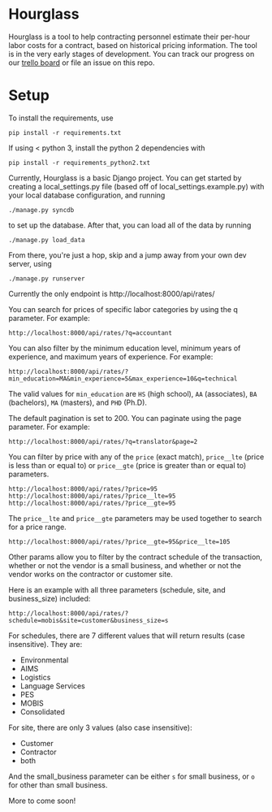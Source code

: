 # Hourglass

Hourglass is a tool to help contracting personnel estimate their per-hour labor costs for a contract, based on historical pricing information. The tool is in the very early stages of development. You can track our progress on our [trello board](https://trello.com/b/LjXJaVbZ/prices) or file an issue on this repo. 

# Setup

To install the requirements, use 
```
pip install -r requirements.txt
```

If using < python 3, install the python 2 dependencies with
```
pip install -r requirements_python2.txt
```

Currently, Hourglass is a basic Django project. You can get started by creating a local_settings.py file (based off of local_settings.example.py) with your local database configuration, and running 

```
./manage.py syncdb
```

to set up the database. After that, you can load all of the data by running 
```
./manage.py load_data
```

From there, you're just a hop, skip and a jump away from your own dev server, using 
```
./manage.py runserver
```

Currently the only endpoint is http://localhost:8000/api/rates/

You can search for prices of specific labor categories by using the q parameter. For example:
```
http://localhost:8000/api/rates/?q=accountant
```

You can also filter by the minimum education level, minimum years of experience, and maximum years of experience. For example:
```
http://localhost:8000/api/rates/?min_education=MA&min_experience=5&max_experience=10&q=technical
```

The valid values for `min_education` are `HS` (high school), `AA` (associates), `BA` (bachelors), `MA` (masters), and `PHD` (Ph.D).

The default pagination is set to 200. You can paginate using the page parameter. For example:
```
http://localhost:8000/api/rates/?q=translator&page=2
```

You can filter by price with any of the `price` (exact match), `price__lte` (price is less than or equal to) or `price__gte` (price is greater than or equal to) parameters.
```
http://localhost:8000/api/rates/?price=95
http://localhost:8000/api/rates/?price__lte=95
http://localhost:8000/api/rates/?price__gte=95
```

The `price__lte` and `price__gte` parameters may be used together to search for a price range.
```
http://localhost:8000/api/rates/?price__gte=95&price__lte=105
```

Other params allow you to filter by the contract schedule of the transaction, whether or not the vendor is a small business, and whether or not the vendor works on the contractor or customer site.

Here is an example with all three parameters (schedule, site, and business_size) included:
```
http://localhost:8000/api/rates/?schedule=mobis&site=customer&business_size=s
```

For schedules, there are 7 different values that will return results (case insensitive). They are:
 
 - Environmental
 - AIMS
 - Logistics
 - Language Services
 - PES
 - MOBIS
 - Consolidated

For site, there are only 3 values (also case insensitive):

 - Customer
 - Contractor
 - both

And the small_business parameter can be either `s` for small business, or `o` for other than small business.


More to come soon!
